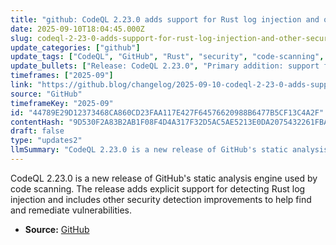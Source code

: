 ```yaml
---
title: "github: CodeQL 2.23.0 adds support for Rust log injection and other security detection improvements"
date: 2025-09-10T18:04:45.000Z
slug: codeql-2-23-0-adds-support-for-rust-log-injection-and-other-security-detection-improvements
update_categories: ["github"]
update_tags: ["CodeQL", "GitHub", "Rust", "security", "code-scanning", "log-injection", "release"]
update_bullets: ["Release: CodeQL 2.23.0", "Primary addition: support for detecting Rust log injection vulnerabilities", "Includes other security detection improvements (query updates and accuracy enhancements)", "CodeQL powers GitHub code scanning to find and remediate security issues", "Users should upgrade to benefit from the new detections"]
timeframes: ["2025-09"]
link: "https://github.blog/changelog/2025-09-10-codeql-2-23-0-adds-support-for-rust-log-injection-and-other-security-detection-improvements"
source: "GitHub"
timeframeKey: "2025-09"
id: "44789E29D12373468CA860CD23FAA117E427F64576620988B6477B5CF13C4A2F"
contentHash: "9D530F2A83B2AB1F08F4D4A317F32D5AC5AE5213E0DA2075432261FBA7D56337"
draft: false
type: "updates2"
llmSummary: "CodeQL 2.23.0 is a new release of GitHub's static analysis engine used by code scanning. The release adds explicit support for detecting Rust log injection and includes other security detection improvements to help find and remediate vulnerabilities."
---
```


CodeQL 2.23.0 is a new release of GitHub's static analysis engine used by code scanning. The release adds explicit support for detecting Rust log injection and includes other security detection improvements to help find and remediate vulnerabilities.

- **Source:** [GitHub](https://github.blog/changelog/2025-09-10-codeql-2-23-0-adds-support-for-rust-log-injection-and-other-security-detection-improvements)
